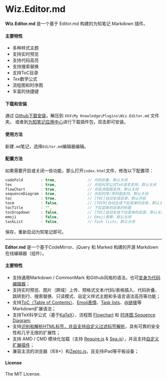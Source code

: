 # Wiz.Editor.md

**Wiz.Editor.md** 是一个基于 Editor.md 构建的为知笔记 Markdown 插件。

#### 主要特性

- 多种样式主题
- 支持实时预览
- 支持代码高亮
- 支持搜索替换
- 支持ToC目录
- *Tex*数学公式
- 流程图和时序图
- 丰富的快捷键

#### 下载和安装

通过 [Github下载安装](https://github.com/akof1314/Wiz.Editor.md/archive/master.zip)，解压到 `XXX\My Knowledge\Plugins\Wiz.Editor.md` 文件夹。
或者到[为知笔记应用中心](http://app.wiz.cn/ "为知笔记应用中心")进行下载插件包，双击即可安装。

#### 使用方法

新建`.md`笔记，选择`Editor.md`编辑器编辑。

#### 配置方法

如果需要开启或关闭一些功能，那么打开`index.html`文件，修改以下配置项：

```javascript
codeFold        : true,              // 代码折叠，默认关闭
tex             : true,              // 开启科学公式TeX语言支持，默认关闭
flowChart       : true,              // 开启流程图支持，默认关闭
sequenceDiagram : true,              // 开启时序/序列图支持，默认关闭
toc             : true,              // [TOC]自动生成目录，默认开启
tocm            : false,             // [TOCM]自动生成下拉菜单的目录，默认关闭
tocTitle        : "",                // 下拉菜单的目录的标题
tocDropdown     : false,             // [TOC]自动生成下拉菜单的目录，默认关闭
emoji           : false,             // Emoji表情，默认关闭
taskList        : false,             // Task lists，默认关闭
```

保存，重新启动为知笔记即可。


--------

**Editor.md** 是一个基于CodeMirror、jQuery 和 Marked 构建的开源 Markdown 在线编辑器（组件）。


#### 主要特性

- 支持通用Markdown / CommonMark 和Github风格的语法，也可[变身为代码编辑器](https://pandao.github.io/editor.md/examples/change-mode.html)；
- 支持实时预览、图片（跨域）上传、预格式文本/代码/表格插入、代码折叠、跳转到行、搜索替换、只读模式、自定义样式主题和多语言语法高亮等功能；
- 支持[ToC（Table of Contents）](https://pandao.github.io/editor.md/examples/toc.html)、[Emoji表情](https://pandao.github.io/editor.md/examples/emoji.html)、[Task lists](https://pandao.github.io/editor.md/examples/task-lists.html)、[@链接](https://pandao.github.io/editor.md/examples/@links.html)等Markdown扩展语法；
- 支持TeX科学公式（基于[KaTeX](https://pandao.github.io/editor.md/examples/katex.html)）、流程图 [Flowchart](https://pandao.github.io/editor.md/examples/flowchart.html) 和 [时序图 Sequence Diagram](https://pandao.github.io/editor.md/examples/sequence-diagram.html);
- 支持[识别和解析HTML标签，并且支持自定义过滤标签解析](https://pandao.github.io/editor.md/examples/html-tags-decode.html)，具有可靠的安全性和几乎无限的扩展性；
- 支持 AMD / CMD 模块化加载（支持 [Require.js](https://pandao.github.io/editor.md/examples/use-requirejs.html) & [Sea.js](https://pandao.github.io/editor.md/examples/use-seajs.html)），并且支持[自定义扩展插件](https://pandao.github.io/editor.md/examples/define-plugin.html)；
- 兼容主流的浏览器（IE8+）和[Zepto.js](https://pandao.github.io/editor.md/examples/use-zepto.html)，且支持iPad等平板设备；

#### License

The MIT License.
